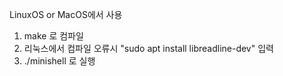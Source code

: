 LinuxOS or MacOS에서 사용
1. make 로 컴파일
2. 리눅스에서 컴파일 오류시  "sudo apt install libreadline-dev" 입력
3. ./minishell 로 실행

